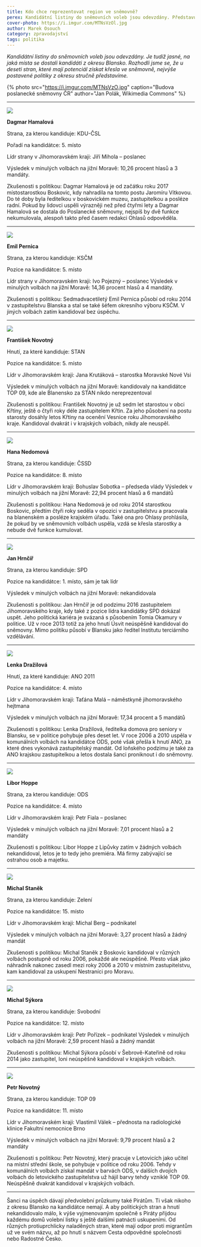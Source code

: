 ```yaml
---
title: Kdo chce reprezentovat region ve sněmovně?
perex: Kandidátní listiny do sněmovních voleb jsou odevzdány. Představujeme nejvýše postavené regionální politiky z deseti stran, které mají potenciál získat křesla ve sněmovně.
cover-photo: https://i.imgur.com/MTNsVzOl.jpg
author: Marek Osouch
category: zpravodajství
tags: politika
---
```


*Kandidátní listiny do sněmovních voleb jsou odevzdány. Je tudíž jasné, na jaká místa se dostali kandidáti z okresu Blansko. Rozhodli jsme se, že u deseti stran, které mají potenciál získat křesla ve sněmovně, nejvýše postavené politiky z okresu stručně představíme.*

{% photo src="https://i.imgur.com/MTNsVzO.jpg" caption="Budova poslanecké sněmovny ČR" author="Jan Polák, Wikimedia Commons" %}

---

<img src="https://i.imgur.com/XKQ3TT7.jpg" class="profile-picture"/>

**Dagmar Hamalová**

Strana, za kterou kandiduje: KDU-ČSL

Pořadí na kandidátce: 5. místo

Lídr strany v Jihomoravském kraji: Jiří Mihola – poslanec

Výsledek v minulých volbách na jižní Moravě: 10,26 procent hlasů a 3 mandáty.

Zkušenosti s politikou: Dagmar Hamalová je od začátku roku 2017 místostarostkou Boskovic, kdy nahradila na tomto postu Jaromíru Vítkovou. Do té doby byla ředitelkou v boskovickém muzeu, zastupitelkou a posléze radní. Pokud by lidovci uspěli výrazněji než před čtyřmi lety a Dagmar Hamalová se dostala do Poslanecké sněmovny, nejspíš by dvě funkce nekumulovala, alespoň takto před časem redakci Ohlasů odpověděla.

---

<img src="https://i.imgur.com/9kXZqR3.jpg" class="profile-picture"/>

**Emil Pernica**

Strana, za kterou kandiduje: KSČM

Pozice na kandidátce: 5. místo

Lídr strany v Jihomoravském kraji: Ivo Pojezný – poslanec
Výsledek v minulých volbách na jižní Moravě: 14,36 procent hlasů a 4 mandáty.

Zkušenosti s politikou: Sedmadvacetiletý Emil Pernica působí od roku 2014 v zastupitelstvu Blanska a stal se také šéfem okresního výboru KSČM. V jiných volbách zatím kandidoval bez úspěchu.

---

<img src="https://i.imgur.com/bI54C6A.jpg" class="profile-picture"/>

**František Novotný**

Hnutí, za které kandiduje: STAN

Pozice na kandidátce: 5. místo

Lídr v Jihomoravském kraji: Jana Krutáková – starostka Moravské Nové Vsi

Výsledek v minulých volbách na jižní Moravě: kandidovaly na kandidátce TOP 09, kde ale Blanensko za STAN nikdo nereprezentoval

Zkušenosti s politikou: František Novotný je už sedm let starostou v obci Křtiny, ještě o čtyři roky déle zastupitelem Křtin. Za jeho působení na postu starosty dosáhly letos Křtiny na ocenění Vesnice roku Jihomoravského kraje. Kandidoval dvakrát i v krajských volbách, nikdy ale neuspěl.

---

<img src="https://i.imgur.com/WArchm2.jpg" class="profile-picture"/>

**Hana Nedomová**

Strana, za kterou kandiduje: ČSSD

Pozice na kandidátce: 8. místo

Lídr v Jihomoravském kraji: Bohuslav Sobotka – předseda vlády
Výsledek v minulých volbách na jižní Moravě: 22,94 procent hlasů a 6 mandátů

Zkušenosti s politikou: Hana Nedomová je od roku 2014 starostkou Boskovic, předtím čtyři roky seděla v opozici v zastupitelstvu a pracovala na blanenském a posléze krajském  úřadu. Také ona pro Ohlasy prohlásila, že pokud by ve sněmovních volbách uspěla, vzdá se křesla starostky a nebude dvě funkce kumulovat.

---

<img src="https://i.imgur.com/m1dnqsr.jpg" class="profile-picture"/>

**Jan Hrnčíř**

Strana, za kterou kandiduje: SPD

Pozice na kandidátce: 1. místo, sám je tak lídr

Výsledek v minulých volbách na jižní Moravě: nekandidovala

Zkušenosti s politikou: Jan Hrnčíř je od podzimu 2016 zastupitelem Jihomoravského kraje, kdy také z pozice lídra kandidátky SPD dokázal uspět. Jeho politická kariéra je svázaná s působením Tomia Okamury v politice. Už v roce 2013 totiž za jeho hnutí Úsvit neúspěšně kandidoval do sněmovny. Mimo politiku působí v Blansku jako ředitel Institutu terciárního vzdělávání.

---

<img src="https://i.imgur.com/rHy5eWT.jpg" class="profile-picture"/>

**Lenka Dražilová**

Hnutí, za které kandiduje: ANO 2011

Pozice na kandidátce: 4. místo

Lídr v Jihomoravském kraji: Taťána Malá – náměstkyně jihomoravského hejtmana

Výsledek v minulých volbách na jižní Moravě: 17,34 procent a 5 mandátů

Zkušenosti s politikou: Lenka Dražilová, ředitelka domova pro seniory v Blansku, se v politice pohybuje přes deset let. V roce 2006 a 2010 uspěla v komunálních volbách na kandidátce ODS, poté však přešla k hnutí ANO, za které dnes vykonává zastupitelský mandát. Od loňského podzimu je také za ANO krajskou zastupitelkou a letos dostala šanci proniknout i do sněmovny. 

---

<img src="https://i.imgur.com/S1DveAR.jpg" class="profile-picture"/>

**Libor Hoppe**

Strana, za kterou kandiduje: ODS

Pozice na kandidátce: 4. místo

Lídr v Jihomoravském kraji: Petr Fiala – poslanec

Výsledek v minulých volbách na jižní Moravě: 7,01 procent hlasů a 2 mandáty

Zkušenosti s politikou: Libor Hoppe z Lipůvky zatím v žádných volbách nekandidoval, letos je to tedy jeho premiéra. Má firmy zabývající se ostrahou osob a majetku.

---

<img src="https://i.imgur.com/HcJURIt.jpg" class="profile-picture"/>

**Michal Staněk**

Strana, za kterou kandiduje: Zelení

Pozice na kandidátce: 15. místo

Lídr v Jihomoravském kraji: Michal Berg – podnikatel

Výsledek v minulých volbách na jižní Moravě: 3,27 procent hlasů a žádný mandát

Zkušenosti s politikou: Michal Staněk z Boskovic kandidoval v různých volbách postupně od roku 2006, pokaždé ale neúspěšně. Přesto však jako náhradník nakonec zasedl mezi roky 2006 a 2010 v místním zastupitelstvu, kam kandidoval za uskupení Nestraníci pro Moravu. 

---

<img src="https://i.imgur.com/jtwyRiQ.jpg" class="profile-picture"/>

**Michal Sýkora**

Strana, za kterou kandiduje: Svobodní

Pozice na kandidátce: 12. místo

Lídr v Jihomoravském kraji: Petr Pořízek – podnikatel
Výsledek v minulých volbách na jižní Moravě: 2,59 procent hlasů a žádný mandát

Zkušenosti s politikou: Michal Sýkora působí v Šebrově-Kateřině od roku 2014 jako zastupitel, loni neúspěšně kandidoval v krajských volbách.

---

<img src="https://i.imgur.com/2uJl9eE.jpg" class="profile-picture"/>

**Petr Novotný**

Strana, za kterou kandiduje: TOP 09

Pozice na kandidátce: 11. místo

Lídr v Jihomoravském kraji: Vlastimil Válek – přednosta na radiologické klinice Fakultní nemocnice Brno

Výsledek v minulých volbách na jižní Moravě: 9,79 procent hlasů a 2 mandáty

Zkušenosti s politikou: Petr Novotný, který pracuje v Letovicích jako učitel na místní střední škole, se pohybuje v politice od roku 2006. Tehdy v komunálních volbách získal mandát v barvách ODS, v dalších dvojích volbách do letovického zastupitelstva už hájil barvy tehdy vzniklé TOP 09. Neúspěšně dvakrát kandidoval v krajských volbách.

---
 
Šanci na úspěch dávají předvolební průzkumy také Pirátům. Ti však nikoho z okresu Blansko na kandidátce nemají. A aby politických stran a hnutí nekandidovalo málo, k výše vyjmenovaným společně s Piráty přijdou každému domů volební lístky s ještě dalšími patnácti uskupeními. Od různých protiuprchlicky naladěných stran, které mají odpor proti migrantům už ve svém názvu, až po hnutí s názvem Cesta odpovědné společnosti nebo Radostné Česko.